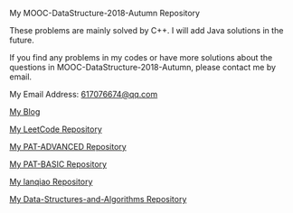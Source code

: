 My MOOC-DataStructure-2018-Autumn Repository

These problems are mainly solved by C++. I will add Java solutions in the future.

If you find any problems in my codes or have more solutions about the questions in MOOC-DataStructure-2018-Autumn, please contact me by email.

My Email Address: 617076674@qq.com

[My Blog](https://blog.csdn.net/qq_41231926)

[My LeetCode Repository](https://github.com/617076674/LeetCode)

[My PAT-ADVANCED Repository](https://github.com/617076674/PAT-ADVANCED)

[My PAT-BASIC Repository](https://github.com/617076674/PAT-BASIC)

[My lanqiao Repository](https://github.com/617076674/lanqiao)

[My Data-Structures-and-Algorithms Repository](https://github.com/617076674/Data-Structures-and-Algorithms)
